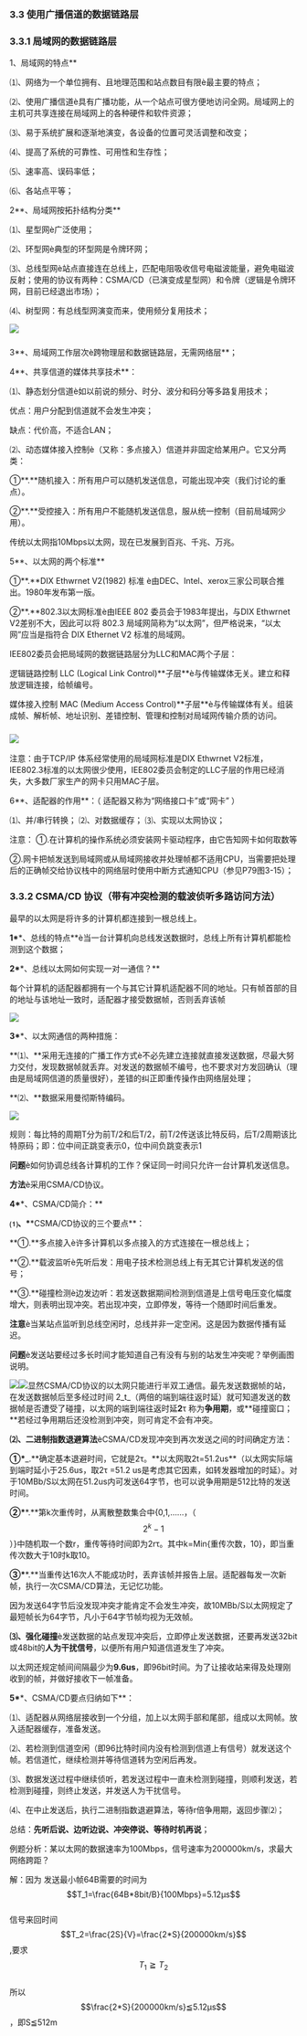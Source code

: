 ### 3.3 使用广播信道的数据链路层

### 3.3.1 局域网的数据链路层

1、局域网的特点\*\*

⑴、网络为一个单位拥有、且地理范围和站点数目有限è最主要的特点；

⑵、使用广播信道è具有广播功能，从一个站点可很方便地访问全网。局域网上的主机可共享连接在局域网上的各种硬件和软件资源；

⑶、易于系统扩展和逐渐地演变，各设备的位置可灵活调整和改变；

⑷、提高了系统的可靠性、可用性和生存性；

⑸、速率高、误码率低；

⑹、各站点平等；

2**、局域网按拓扑结构分类**

⑴、星型网è广泛使用；

⑵、环型网è典型的环型网是令牌环网；

⑶、总线型网è站点直接连在总线上，匹配电阻吸收信号电磁波能量，避免电磁波反射；使用的协议有两种：CSMA/CD（已演变成星型网）和令牌（逻辑是令牌环网，目前已经退出市场）；

⑷、树型网：有总线型网演变而来，使用频分复用技术；

![](/assets/局域网的拓扑.png)

### 

3\*\*、局域网工作层次è跨物理层和数据链路层，无需网络层\*\*；

4\*\*、共享信道的媒体共享技术\*\*：

⑴、静态划分信道è如以前说的频分、时分、波分和码分等多路复用技术；

优点：用户分配到信道就不会发生冲突；

缺点：代价高，不适合LAN；

⑵、动态媒体接入控制è（又称：多点接入）信道并非固定给某用户。它又分两类：

①\*\*.\*\*随机接入：所有用户可以随机发送信息，可能出现冲突（我们讨论的重点）。

②\*\*.\*\*受控接入：所有用户不能随机发送信息，服从统一控制（目前局域网少用）。

传统以太网指10Mbps以太网，现在已发展到百兆、千兆、万兆。

5\*\*、以太网的两个标准\*\*

①\*\*.\*\*DIX Ethwrnet V2\(1982\) 标准 è由DEC、Intel、xerox三家公司联合推出。1980年发布第一版。

②\*\*.\*\*802.3以太网标准è由IEEE 802 委员会于1983年提出，与DIX Ethwrnet V2差别不大，因此可以将 802.3 局域网简称为“以太网”，但严格说来，“以太网”应当是指符合 DIX Ethernet V2 标准的局域网。

IEE802委员会把局域网的数据链路层分为LLC和MAC两个子层：

逻辑链路控制 LLC \(Logical Link Control\)\*\*子层\*\*è与传输媒体无关。建立和释放逻辑连接，给帧编号。

媒体接入控制 MAC \(Medium Access Control\)\*\*子层\*\*è与传输媒体有关。组装成帧、解析帧、地址识别、差错控制、管理和控制对局域网传输介质的访问。

### ![](/assets/局域网体系结构.png)

注意：由于TCP/IP 体系经常使用的局域网标准是DIX Ethwrnet V2标准，IEE802.3标准的以太网很少使用，IEE802委员会制定的LLC子层的作用已经消失，大多数厂家生产的网卡只用MAC子层。

6\*\*、适配器的作用\*\*：（ 适配器又称为“网络接口卡”或“网卡” ）

⑴、并/串行转换；               ⑵、对数据缓存；         ⑶、实现以太网协议；

注意： ①.在计算机的操作系统必须安装网卡驱动程序，由它告知网卡如何取数等

②.网卡把帧发送到局域网或从局域网接收并处理帧都不适用CPU，当需要把处理后的正确帧交给协议栈中的网络层时使用中断方式通知CPU（参见P79图3-15）；

### 3.3.2 CSMA/CD 协议（带有冲突检测的载波侦听多路访问方法）

最早的以太网是将许多的计算机都连接到一根总线上。

**1\***\*、总线的特点\*\*è当一台计算机向总线发送数据时，总线上所有计算机都能检测到这个数据；

**2\***\*、总线以太网如何实现一对一通信？\*\*

每个计算机的适配器都拥有一个与其它计算机适配器不同的地址。只有帧首部的目的地址与该地址一致时，适配器才接受数据帧，否则丢弃该帧

![](/assets/总线网实现一对一通信.jpeg)

**3\***\*、以太网通信的两种措施：

**⑴、**采用无连接的广播工作方式è不必先建立连接就直接发送数据，尽最大努力交付，发现数据帧就丢弃。对发送的数据帧不编号，也不要求对方发回确认（理由是局域网信道的质量很好），差错的纠正即重传操作由网络层处理；

**⑵、**数据采用曼彻斯特编码。

![](/assets/以太网数据采用曼彻斯特编码.png)

规则：每比特的周期T分为前T/2和后T/2，前T/2传送该比特反码，后T/2周期该比特原码；即：位中间正跳变表示0，位中间负跳变表示1

**问题**è如何协调总线各计算机的工作？保证同一时间只允许一台计算机发送信息。

**方法**è采用CSMA/CD协议。

**4\***\*、CSMA/CD简介：\*\*

**⑴、\***\*CSMA/CD协议的三个要点\*\*：

**①.**多点接入è许多计算机以多点接入的方式连接在一根总线上；

**②.**载波监听è先听后发：用电子技术检测总线上有无其它计算机发送的信号；

**③.**碰撞检测è边发边听：若发送数据期间检测到信道是上信号电压变化幅度增大，则表明出现冲突。若出现冲突，立即停发，等待一个随即时间后重发。

**注意**è当某站点监听到总线空闲时，总线并非一定空闲。这是因为数据传播有延迟。

**问题**è发送站要经过多长时间才能知道自己有没有与别的站发生冲突呢？举例画图说明。

![](/assets/CSMA/CD-1.png)![](/assets/CSMA/CD-2.png)显然CSMA/CD协议的以太网只能进行半双工通信。最先发送数据帧的站，在发送数据帧后至多经过时间 2_t_（两倍的端到端往返时延）就可知道发送的数据帧是否遭受了碰撞，以太网的端到端往返时延**2**τ 称为**争用期**，或**碰撞窗口；**若经过争用期后还没检测到冲突，则可肯定不会有冲突。

**⑵、二进制指数退避算法**èCSMA/CD发现冲突到再次发送之间的时间确定方法：

**①\***\_.**确定基本退避时间，它就是2τ。**以太网取2t=51.2us\*\*（以太网实际端到端时延小于25.6us，取2τ =51.2 us是考虑其它因素，如转发器增加的时延）。对于10MBb/S以太网在51.2us内可发送64字节，也可以说争用期是512比特的发送时间。

**②\***\*.\*\*第k次重传时，从离散整数集合中{0,1,……，（$$2^k-1$$）}中随机取一个数r，重传等待时间即为2rτ。其中k=Min{重传次数，10}，即当重传次数大于10时k取10。

**③\***\*.\*\*当重传达16次人不能成功时，丢弃该帧并报告上层。适配器每发一次新帧，执行一次CSMA/CD算法，无记忆功能。

因为发送64字节后没发现冲突才能肯定不会发生冲突，故10MBb/S以太网规定了最短帧长为64字节，凡小于64字节帧均视为无效帧。

**⑶、强化碰撞**è发送数据的站点发现冲突后，立即停止发送数据，还要再发送32bit或48bit的**人为干扰信号**，以便所有用户知道信道发生了冲突。

以太网还规定帧间间隔最少为**9.6us**，即96bit时间。为了让接收站来得及处理刚收到的帧，并做好接收下一帧准备。

**5\***\*、CSMA/CD要点归纳如下\*\*：

⑴、适配器从网络层接收到一个分组，加上以太网手部和尾部，组成以太网帧。放入适配器缓存，准备发送。

⑵、若检测到信道空闲（即96比特时间内没有检测到信道上有信号）就发送这个帧。若信道忙，继续检测并等待信道转为空闲后再发。

⑶、数据发送过程中继续侦听，若发送过程中一直未检测到碰撞，则顺利发送，若检测到碰撞，则终止发送，并发送人为干扰信号。

⑷、在中止发送后，执行二进制指数退避算法，等待r倍争用期，返回步骤⑵；

总结：**先听后说、边听边说、冲突停说、等待时机再说**；

例题分析：某以太网的数据速率为100Mbps，信号速率为200000km/s，求最大网络跨距？

解：因为 发送最小帧64B需要的时间为$$T_1=\frac{64B*8bit/B}{100Mbps}=5.12μs$$  
信号来回时间$$T_2=\frac{2S}{V}=\frac{2*S}{200000km/s}$$,要求$$Τ_1≧T_2$$  
所以$$\frac{2*S}{200000km/s}≦5.12μs$$，即S≦512m

